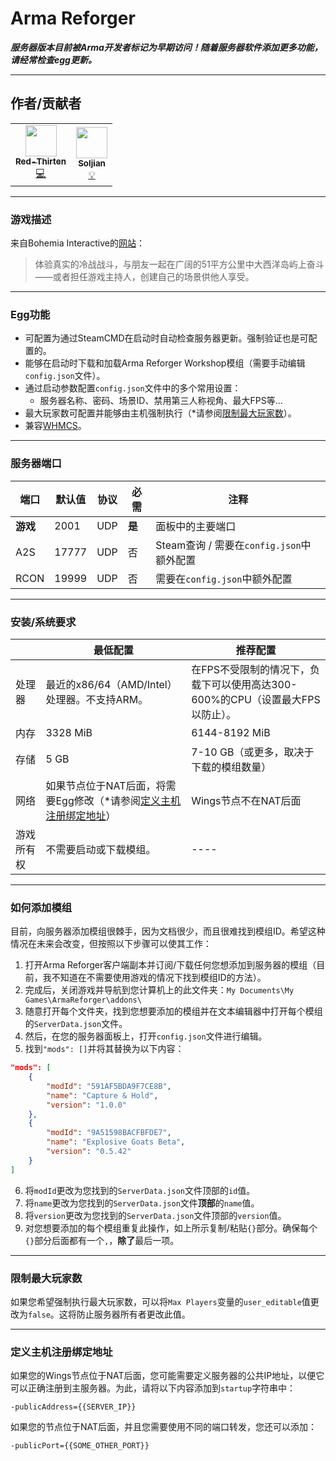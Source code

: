 # Arma Reforger

***服务器版本目前被Arma开发者标记为早期访问！随着服务器软件添加更多功能，请经常检查egg更新。***
___

## 作者/贡献者

<!-- prettier-ignore-start -->
<!-- markdownlint-disable -->
<table>
    <tr>
        <td align="center">
            <a href="https://github.com/lilkingjr1">
                <img src="https://avatars.githubusercontent.com/u/4533989" width="50px;" alt=""/><br /><sub><b>Red-Thirten</b></sub>
            </a>
            <br />
            <a href="https://github.com/parkervcp/eggs/commits?author=lilkingjr1" title="Codes">💻</a>
        </td>
        <td align="center">
            <a href="https://github.com/Soljian">
                <img src="https://avatars.githubusercontent.com/u/4036453" width="50px;" alt=""/><br /><sub><b>Soljian</b></sub>
            </a>
            <br />
            <a href="https://github.com/parkervcp/eggs/commits?author=Soljian" title="Contributor">💡</a>
        </td>
    </tr>
</table>
<!-- markdownlint-enable -->
<!-- prettier-ignore-end -->

___

### 游戏描述

来自Bohemia Interactive的[网站](https://reforger.armaplatform.com/)：
> 体验真实的冷战战斗，与朋友一起在广阔的51平方公里中大西洋岛屿上奋斗——或者担任游戏主持人，创建自己的场景供他人享受。
___

### Egg功能

- 可配置为通过SteamCMD在启动时自动检查服务器更新。强制验证也是可配置的。
- 能够在启动时下载和加载Arma Reforger Workshop模组（需要手动编辑`config.json`文件）。
- 通过启动参数配置`config.json`文件中的多个常用设置：
  - 服务器名称、密码、场景ID、禁用第三人称视角、最大FPS等...
- 最大玩家数可配置并能够由主机强制执行（*请参阅[限制最大玩家数](#限制最大玩家数)）。
- 兼容[WHMCS](https://www.whmcs.com/)。

___

### 服务器端口

| 端口 | 默认值 | 协议 | 必需 | 注释 |
|---------|---------|---------|---------|---------|
| **游戏** | 2001 | UDP | **是** | 面板中的主要端口 |
| A2S | 17777 | UDP | 否 | Steam查询 / 需要在`config.json`中额外配置 |
| RCON | 19999 | UDP | 否 | 需要在`config.json`中额外配置 |

___

### 安装/系统要求

|  | 最低配置 | 推荐配置 |
|---------|---------|---------|
| 处理器 | 最近的x86/64（AMD/Intel）处理器。不支持ARM。 | 在FPS不受限制的情况下，负载下可以使用高达300-600%的CPU（设置最大FPS以防止）。 |
| 内存 | 3328 MiB | 6144-8192 MiB |
| 存储 | 5 GB | 7-10 GB（或更多，取决于下载的模组数量） |
| 网络 | 如果节点位于NAT后面，将需要Egg修改（*请参阅[定义主机注册绑定地址](#定义主机注册绑定地址)） | Wings节点不在NAT后面 |
| 游戏所有权 | 不需要启动或下载模组。 | ---- |

___

### 如何添加模组

目前，向服务器添加模组很棘手，因为文档很少，而且很难找到模组ID。希望这种情况在未来会改变，但按照以下步骤可以使其工作：

1. 打开Arma Reforger客户端副本并订阅/下载任何您想添加到服务器的模组（目前，我不知道在不需要使用游戏的情况下找到模组ID的方法）。
2. 完成后，关闭游戏并导航到您计算机上的此文件夹：`My Documents\My Games\ArmaReforger\addons\`
3. 随意打开每个文件夹，找到您想要添加的模组并在文本编辑器中打开每个模组的`ServerData.json`文件。
4. 然后，在您的服务器面板上，打开`config.json`文件进行编辑。
5. 找到`"mods": []`并将其替换为以下内容：

```json
"mods": [
	{
		"modId": "591AF5BDA9F7CE8B",
		"name": "Capture & Hold",
		"version": "1.0.0"
	},
	{
		"modId": "9A51598BACFBFDE7",
		"name": "Explosive Goats Beta",
		"version": "0.5.42"
	}
]
```

6. 将`modId`更改为您找到的`ServerData.json`文件顶部的`id`值。
7. 将`name`更改为您找到的`ServerData.json`文件**顶部**的`name`值。
8. 将`version`更改为您找到的`ServerData.json`文件顶部的`version`值。
9. 对您想要添加的每个模组重复此操作，如上所示复制/粘贴`{}`部分。确保每个`{}`部分后面都有一个`,`，**除了**最后一项。

___

### 限制最大玩家数

如果您希望强制执行最大玩家数，可以将`Max Players`变量的`user_editable`值更改为`false`。这将防止服务器所有者更改此值。

___

### 定义主机注册绑定地址

如果您的Wings节点位于NAT后面，您可能需要定义服务器的公共IP地址，以便它可以正确注册到主服务器。为此，请将以下内容添加到`startup`字符串中：

```
-publicAddress={{SERVER_IP}}
```

如果您的节点位于NAT后面，并且您需要使用不同的端口转发，您还可以添加：

```
-publicPort={{SOME_OTHER_PORT}}
``` 